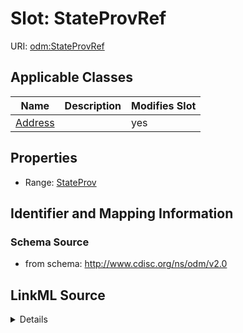 # Slot: StateProvRef

URI: [odm:StateProvRef](http://www.cdisc.org/ns/odm/v2.0/StateProvRef)



<!-- no inheritance hierarchy -->




## Applicable Classes

| Name | Description | Modifies Slot |
| --- | --- | --- |
[Address](Address.md) |  |  yes  |







## Properties

* Range: [StateProv](StateProv.md)





## Identifier and Mapping Information







### Schema Source


* from schema: http://www.cdisc.org/ns/odm/v2.0




## LinkML Source

<details>
```yaml
name: StateProvRef
from_schema: http://www.cdisc.org/ns/odm/v2.0
rank: 1000
alias: StateProvRef
domain_of:
- Address
range: StateProv

```
</details>